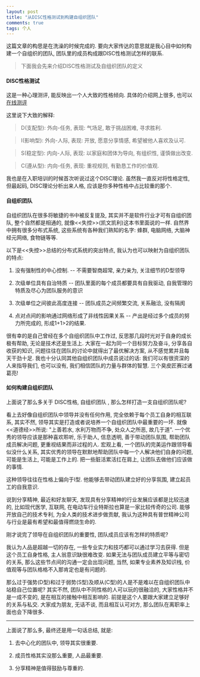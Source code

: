 ```yaml
---
layout: post
title: "从DISC性格测试到构建自组织团队"
comments: true
tags: 个人
---
```


这篇文章的构思是在洗澡的时候完成的. 要向大家传达的意思就是我心目中如何构建一个自组织的团队, 团队里的成员构成跟DISC性格测试怎样的联系.

> 下面我会先来介绍DISC性格测试及自组织团队的定义

#### DISC性格测试

这是一种心理测评, 能反映出一个人大致的性格倾向. 具体的介绍网上很多, 也可以[在线测评](http://www.xinli001.com/ceshi/588/)

这里说下大致的解释:
> D(支配型): 外向-任务, 表现: 气场足, 敢于挑战困难, 寻求胜利.

> I(影响型): 外向-人际, 表现: 开放, 愿意分享情感, 希望被他人喜欢及认可.

> S(稳定型): 内向-人际, 表现: 以家庭和团体为导向, 有组织性, 谨慎做出改变.

> C(遵从型): 内向-任务, 表现: 重视规则, 有勤恳工作的价值观.

我也是在入职培训的时候首次听说过这个DISC理论. 虽然我一直反对将性格定性, 但最起码, DISC理论分析出来人格, 应该是你多种性格中占比较重的那个.

#### 自组织团队

自组织团队在很多将敏捷的书中被反复提及, 其实并不是软件行业才可有自组织团队, 整个自然都是相通的, 就像<<失控>>(凯文凯利)这本书里面说的一样. 自然界中拥有很多分布式系统, 这些系统有各种我们熟知的名字: 蜂群, 电脑网络, 大脑神经元网络, 食物链等等. 

以下是<<失控>>总结的分布式系统的突出特点, 我认为也可以映射为自组织团队的特点:

1. 没有强制性的中心控制.  -- 不需要智商超常, 亲力亲为, 关注细节的D型领导

2. 次级单位具有自治特质 -- 团队里面的每个成员都要具有自我驱动, 自我管理的特质及尽心为团队服务的意识

3. 次级单位之间彼此高度连接 -- 团队成员之间频繁交流, 关系融洽, 没有隔阂

4. 点对点间的影响通过网络形成了非线性因果关系 -- 产出是经过多个成员的努力所完成的, 形成1+1>2的结果.

很有幸的是自己曾经在多个自组织团队中工作过, 反思那几段时光对于自身的成长极有帮助, 无论是技术还是生活上. 大家在一起为同一个目标努力及奋斗, 分享各自收获的知识, 问题往往在团队的讨论中就得出了最优解决方案, 从不感觉累并且每天干劲十足. 我也十分认同其他自组织团队中成员说过的话: 我们可以有很资深的人来指导我们, 也可以没有, 我们相信团队的力量与群体的智慧. 三个臭皮匠赛过诸葛亮!

#### 如何构建自组织团队

上面说了那么多关于 DISC性格, 自组织团队 , 那么怎样打造一支自组织团队呢?

看上去好像自组织团队中领导并没有任何作用, 完全依赖于每个员工自身的相互联系, 其实不然, 领导其实是打造或者说培养一个自组织团队中最重要的一环. 就像<<道德经>>所说: "上善若水, 水利万物而不争, 处众人之所恶, 故几于道". 一个优秀的领导应该是那种喜欢聆听, 乐于助人, 信息透明, 善于带动团队氛围, 帮助团队成员解决问题, 更重视结果而非过程的人. 宏观上看, 一个团队的完美运作跟领导看似没什么关系, 其实优秀的领导在默默地帮助团队中每一个人解决他们自身的问题, 可能是生活上, 可能是工作上的. 把一些脏活累活扛在肩上, 让团队去做他们应该做的事情.

这种领导往往在性格上偏向于I型. 他能够去带动团队建立好的分享氛围, 建立起员工的自我意识. 

说到分享精神, 最近和好友聊天, 发现具有分享精神的行业发展应该都是比较迅速的, 比如现代医学, 互联网, 在电动车行业特斯拉也算是一家比较传奇的公司. 能够开放自己的技术专利, 为全人类的技术进步做贡献, 我认为这种具有普世精神公司与行业是最有希望和最值得燃烧生命的. 

刚才说完了领导在自组织团队的重要性, 团队成员应该有怎样的特质呢?

我认为人品是超越一切的存在, 一些专业实力和技巧都可以通过学习去获得. 但是这个员工自身性格, 主人翁意识缺很难改变. 如果无法与团队成员建立平等与密切的关系, 那么这些节点间的沟通一定会出现问题, 当然, 如果专业素养及知识栈, 价值观等与团队格格不入那肯定也是有问题的. 

那么过于强势(D型)和过于弱势(S型)及顺从(C型)的人是不是难以在自组织团队中站稳自己位置呢?  其实不然, 团队中不同性格的人可以玩的很融洽的, 大家性格并不是一成不变的, 是在相互的接触中相互影响的. 前提是这个人要跟大家建立足够好的关系与私交. 大家成为朋友, 无话不谈, 而且相互认可对方, 那么团队在离职率上面也会下降很多.

------------------------

上面说了那么多, 最终还是用一句话总结, 就是: 

1. 去中心化的团队中, 领导其实很重要. 

2. 成员性格其实没那么重要, 人品最重要.

3. 分享精神是值得鼓励与尊重的.








 


